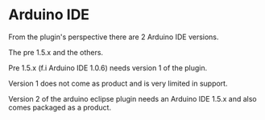 Arduino IDE
============
From the plugin's perspective there are 2 Arduino IDE versions.

The pre 1.5.x and the others.

Pre 1.5.x (f.i Arduino IDE 1.0.6) needs version 1 of the plugin.

Version 1 does not come as product and is very limited in support.

Version 2 of the arduino eclipse plugin needs an Arduino IDE 1.5.x and also comes packaged as a product.